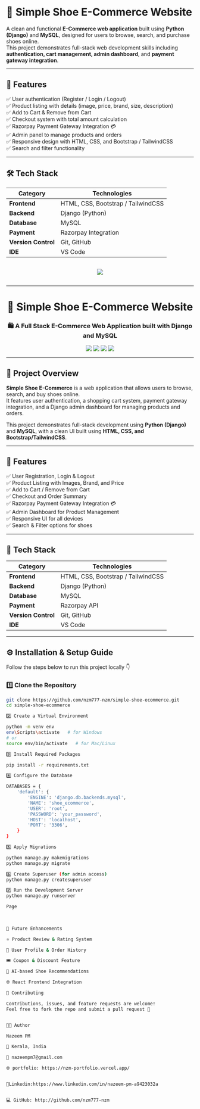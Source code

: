 # 👟 Simple Shoe E-Commerce Website

A clean and functional **E-Commerce web application** built using **Python (Django)** and **MySQL**, designed for users to browse, search, and purchase shoes online.  
This project demonstrates full-stack web development skills including **authentication, cart management, admin dashboard**, and **payment gateway integration**.

---

## 🌟 Features

✅ User authentication (Register / Login / Logout)  
✅ Product listing with details (image, price, brand, size, description)  
✅ Add to Cart & Remove from Cart  
✅ Checkout system with total amount calculation  
✅ Razorpay Payment Gateway Integration 💳  
✅ Admin panel to manage products and orders  
✅ Responsive design with HTML, CSS, and Bootstrap / TailwindCSS  
✅ Search and filter functionality  

---

## 🛠️ Tech Stack

| Category | Technologies |
|-----------|---------------|
| **Frontend** | HTML, CSS, Bootstrap / TailwindCSS |
| **Backend** | Django (Python) |
| **Database** | MySQL |
| **Payment** | Razorpay Integration |
| **Version Control** | Git, GitHub |
| **IDE** | VS Code |

<p Tech Stack align="center" style="background: rgba(255,255,255,0.05); padding: 15px; border-radius: 15px;">
  <img src="https://skillicons.dev/icons?i=python,django,html,css,tailwind,js,mysql,git,github,vscode" />
</p>

---

<h1 align="center">👟 Simple Shoe E-Commerce Website</h1>
<h3 align="center">🛍️ A Full Stack E-Commerce Web Application built with Django and MySQL</h3>

<p align="center">
  <img src="https://img.shields.io/badge/Python-Django-blue?style=for-the-badge&logo=python" />
  <img src="https://img.shields.io/badge/Frontend-HTML%2C%20CSS%2C%20Bootstrap-orange?style=for-the-badge" />
  <img src="https://img.shields.io/badge/Database-MySQL-yellow?style=for-the-badge&logo=mysql" />
  <img src="https://img.shields.io/badge/Payment-Razorpay-brightgreen?style=for-the-badge&logo=razorpay" />
</p>

---

## 📖 Project Overview

**Simple Shoe E-Commerce** is a web application that allows users to browse, search, and buy shoes online.  
It features user authentication, a shopping cart system, payment gateway integration, and a Django admin dashboard for managing products and orders.  

This project demonstrates full-stack development using **Python (Django)** and **MySQL**, with a clean UI built using **HTML, CSS, and Bootstrap/TailwindCSS**.

---

## 🌟 Features

✅ User Registration, Login & Logout  
✅ Product Listing with Images, Brand, and Price  
✅ Add to Cart / Remove from Cart  
✅ Checkout and Order Summary  
✅ Razorpay Payment Gateway Integration 💳  
✅ Admin Dashboard for Product Management  
✅ Responsive UI for all devices  
✅ Search & Filter options for shoes  

---

## 🧰 Tech Stack

| Category | Technologies |
|-----------|--------------|
| **Frontend** | HTML, CSS, Bootstrap / TailwindCSS |
| **Backend** | Django (Python) |
| **Database** | MySQL |
| **Payment** | Razorpay API |
| **Version Control** | Git, GitHub |
| **IDE** | VS Code |

---

## ⚙️ Installation & Setup Guide

Follow the steps below to run this project locally 👇  

### 1️⃣ Clone the Repository
```bash
git clone https://github.com/nzm777-nzm/simple-shoe-ecommerce.git
cd simple-shoe-ecommerce

2️⃣ Create a Virtual Environment

python -m venv env
env\Scripts\activate   # for Windows
# or
source env/bin/activate   # for Mac/Linux

3️⃣ Install Required Packages

pip install -r requirements.txt

4️⃣ Configure the Database

DATABASES = {
    'default': {
        'ENGINE': 'django.db.backends.mysql',
        'NAME': 'shoe_ecommerce',
        'USER': 'root',
        'PASSWORD': 'your_password',
        'HOST': 'localhost',
        'PORT': '3306',
    }
}

5️⃣ Apply Migrations

python manage.py makemigrations
python manage.py migrate

6️⃣ Create Superuser (for admin access)
python manage.py createsuperuser

7️⃣ Run the Development Server
python manage.py runserver

Page

	
	
🚀 Future Enhancements

⭐ Product Review & Rating System

👤 User Profile & Order History

🎟️ Coupon & Discount Feature

🤖 AI-based Shoe Recommendations

🌐 React Frontend Integration

🤝 Contributing

Contributions, issues, and feature requests are welcome!
Feel free to fork the repo and submit a pull request 🚀


👨‍💻 Author

Nazeem PM

📍 Kerala, India

📧 nazeempm7@gmail.com

🌐 portfolio: https://nzm-portfolio.vercel.app/


🔗Linkedin:https://www.linkedin.com/in/nazeem-pm-a9423032a


💻 GitHub: http://github.com/nzm777-nzm





